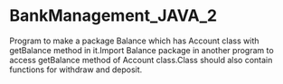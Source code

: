 # BankManagement_JAVA_2
Program to make a package Balance which has Account class with getBalance method in it.Import Balance package in another program to access getBalance method of Account class.Class should also contain functions for withdraw and deposit.

